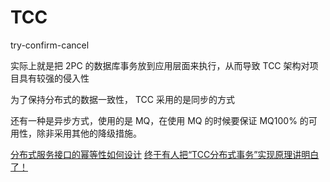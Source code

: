 # TCC

try-confirm-cancel

实际上就是把 2PC 的数据库事务放到应用层面来执行，从而导致 TCC 架构对项目具有较强的侵入性

为了保持分布式的数据一致性， TCC 采用的是同步的方式



还有一种是异步方式，使用的是 MQ，在使用 MQ 的时候要保证 MQ100% 的可用性，除非采用其他的降级措施。

[分布式服务接口的幂等性如何设计](https://www.cnblogs.com/mengchunchen/p/10077366.html)
[终于有人把“TCC分布式事务”实现原理讲明白了！](<https://mp.weixin.qq.com/s/9A6ZnpBmAbQYC7kLr1iZCQ>)

